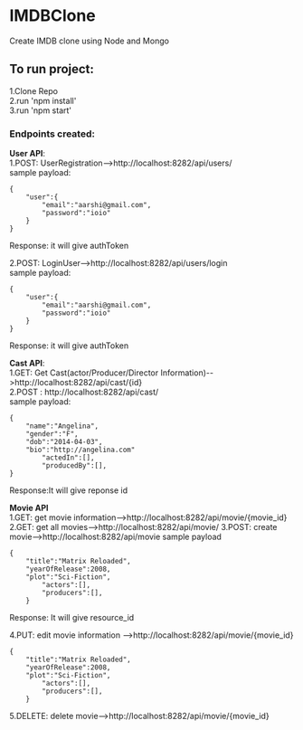 # IMDBClone
Create IMDB clone using Node and Mongo</br>

## To run project:</br>
1.Clone Repo</br>
2.run 'npm install'</br>
3.run 'npm start'</br>

### Endpoints created:

**User API**:</br>
1.POST: UserRegistration-->http://localhost:8282/api/users/ </br>
sample payload:
```
{
    "user":{
    	"email":"aarshi@gmail.com",
        "password":"ioio"
    }
}
```
Response: it will give authToken

2.POST: LoginUser-->http://localhost:8282/api/users/login</br>
sample payload:
```
{
    "user":{
    	"email":"aarshi@gmail.com",
        "password":"ioio"
    }
}
```
Response: it will give authToken

**Cast API**:</br>
1.GET: Get Cast(actor/Producer/Director Information)-->http://localhost:8282/api/cast/{id}</br>
2.POST : http://localhost:8282/api/cast/</br>
sample payload:
```
{
	"name":"Angelina",
	"gender":"F",
	"dob":"2014-04-03",
	"bio":"http://angelina.com"
        "actedIn":[],
        "producedBy":[],
}
```
Response:It will give reponse id

**Movie API**</br>
1.GET: get movie information-->http://localhost:8282/api/movie/{movie_id}
2.GET: get all movies-->http://localhost:8282/api/movie/
3.POST: create movie-->http://localhost:8282/api/movie
sample payload
```
{
	"title":"Matrix Reloaded",
	"yearOfRelease":2008,
	"plot":"Sci-Fiction",
        "actors":[],
        "producers":[],
    }
```
Response: It will give resource_id 

4.PUT: edit movie information -->http://localhost:8282/api/movie/{movie_id}
```
{
	"title":"Matrix Reloaded",
	"yearOfRelease":2008,
	"plot":"Sci-Fiction",
        "actors":[],
        "producers":[],
    }
```
5.DELETE: delete movie-->http://localhost:8282/api/movie/{movie_id}


